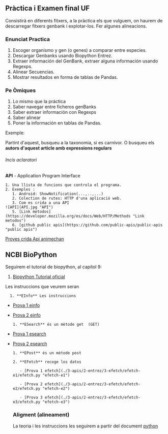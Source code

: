 ## Pràctica i Examen final UF

Consistirà en diferents fitxers, a la pràctica els que vulguem, on haurem de descarregar fitxers genbank i explotar-los. Fer algunes alineacions.


### Enunciat Practica

1. Escoger organismo y gen (o genes) a comparar entre especies.
2. Descargar Genbanks usando Biopython Entrez.
3. Extraer información del GenBank, extraer alguna información usando Regexps.
4. Alinear Secuencias.
5. Mostrar resultados en forma de tablas de Pandas.

### Pe Òmiques

1. Lo mismo que la práctica
2. Saber navegar entre ficheros genBanks
3. Saber extraer información con Regexps
4. Saber alinear
5. Poner la información en tablas de Pandas.


Exemple:

Partint d'aquest, busqueu a la taxonomia, si es carnívor.
O busqueu els **autors d'aquest article amb expressions regulars**


###### Incís aclaratori

**API** - Application Program Interface

    1. Una llista de funcions que controla el programa.
    2. Exemples : 
       1. Android: ShowNotification(...,..,...)
       2. Colection de rutes: HTTP d'una aplicació web.
       3. Com es crida a una API 
    ![API](API.jpg "API")
       5. [Link metodos](https://developer.mozilla.org/es/docs/Web/HTTP/Methods "Link metodos")
       6. [github public apis](https://github.com/public-apis/public-apis "public apis")
   
   [Proves crida Api animechan](./3-apis/1-requests/animechan.py "crida animechan")


   ## NCBI BioPython

   Seguirem el tutorial de biopython, al capítol 9:

   1. [Biopython Tutorial oficial](http://biopython.org/DIST/docs/tutorial/Tutorial.html#sec143 "biopython")
   
   Les instruccions que veurem seran

      1. **EInfo** Les instruccions 
      
   
- [Prova 1 einfo](./3-apis/2-entrez/1-einfo/einfo-e1/einfo.py "einfo-e1")

- [Prova 2 einfo](./3-apis/2-entrez/1-einfo/einfo-e2/einfo.py "einfo-e1")
    
      1. **ESearch** és un mètode get  (GET)
   
- [Prova 1 esearch](./3-apis/2-entrez/2-esearch/esearch-e1/esearch.py "esearch-e1")
   
- [Prova 2 esearch](./3-apis/2-entrez/2-esearch/esearch-e2/esearch.py "esearch-e2")
   
      1. **EPost** és un mètode post
   
      2. **EFetch** recoge los datos

         - [Prova 1 efetch](./3-apis/2-entrez/3-efetch/efetch-e1/efetch.py "efetch-e1")

         - [Prova 2 efetch](./3-apis/2-entrez/3-efetch/efetch-e2/efetch.py "efetch-e2")

         - [Prova 3 efetch](./3-apis/2-entrez/3-efetch/efetch-e3/efetch.py "efetch-e3")

   ### Aligment (alineament)

    La teoria i les instruccions les seguirem a partir del document [python](./4-alignments/pairwise.py "pairwise")


   




